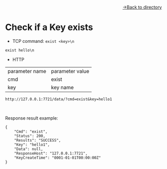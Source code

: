 [<p align="right">->Back to directory</p>](../0.directory.md)  

# Check if a Key exists


* TCP
command: `exist <key>\n`
~~~shell
exist hello\n
~~~
* HTTP

<table>
    <tr>
        <td>parameter name</td>
        <td>parameter value</td>
    </tr>
    <tr>
        <td>cmd</td>
        <td>exist</td>
    </tr>
    <tr>
        <td>key</td>
        <td>key name</td>
    </tr> 
</table>  

~~~shell  
http://127.0.0.1:7721/data/?cmd=exist&key=hello1  
~~~
<br>

Response result example:
~~~shell
{
    "Cmd": "exist",
    "Status": 200,
    "Results": "SUCCESS",
    "Key": "hello1",
    "Data": null,
    "ResponseHost": "127.0.0.1:7721",
    "KeyCreateTime": "0001-01-01T00:00:00Z"
}
~~~
